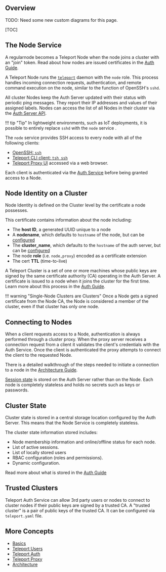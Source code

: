 ## Overview

TODO: Need some new custom diagrams for this page.

[TOC]

## The Node Service

A regularnode becomes a Teleport Node when the node joins a cluster with an "join" token. Read about how nodes are issued certificates in the [Auth Guide](./auth/#issuing-node-certificates).

A Teleport Node runs the [`teleport`](../cli-docs/#teleport) daemon with the `node` role. This process handles incoming connection requests, authentication, and remote command execution on the node, similar to the function of OpenSSH's `sshd`.

All cluster Nodes keep the Auth Server updated with their status with  periodic ping messages. They report their IP addresses and values of their assigned labels. Nodes can access the list of all Nodes in their cluster via the [Auth Server API](./auth/#auth-api).

!!! tip "Tip"
    In lightweight environments, such as IoT deployments, it is possible to entirely replace `sshd` with the `node` service <!--other examples?-->.

The `node` service provides SSH access to every node with all of the following clients:

* [OpenSSH: `ssh`](../guides/openssh)
* [Teleport CLI client: `tsh ssh`](../cli-docs/#tsh-ssh)
* [Teleport Proxy UI](./proxy/#web-to-ssh-proxy) accessed via a web browser.

Each client is authenticated via the [Auth Service](./auth/#authentication-in-teleport) before being granted access to a Node.

## Node Identity on a Cluster

Node Identity is defined on the Cluster level by the certificate a node possesses.

This certificate contains information about the node including:

* The **host ID**, a generated UUID unique to a node
* A **nodename**, which defaults to `hostname` of the node, but can be [configured](../configuration)
* The **cluster_name**, which defaults to the `hostname` of the auth server, but can be [configured](../configuration)
* The node **role** (i.e. `node,proxy`) encoded as a certificate extension
* The cert **TTL** (time-to-live)

A Teleport Cluster is a set of one or more machines whose public keys are signed by the same certificate authority (CA) operating in the Auth Server. A certificate is issued to a node when it joins the cluster for the first time. Learn more about this process in the [Auth Guide](./auth/#authentication-in-teleport).

!!! warning "Single-Node Clusters are Clusters"
    Once a Node gets a signed certificate from the Node CA, the Node is considered a member of the cluster, even if that cluster has only one node.

## Connecting to Nodes

When a client requests access to a Node, authentication is always performed through a cluster proxy. When the proxy server receives a connection request from a client it validates the client's credentials with the Auth Service. Once the client is authenticated the proxy attempts to connect the client to the requested Node.

There is a detailed walkthrough of the steps needed to initiate a connection to a node in the [Architecture Guide](./architecture).

<!--Network connection diagram-->

[Session state](./auth/#auth-state) is stored on the Auth Server rather than on the Node. Each node is completely stateless and holds no secrets such as keys or passwords.

## Cluster State

Cluster state is stored in a central storage location configured by the Auth Server. This means that the Node Service is completely stateless.

The cluster state information stored includes:

* Node membership information and online/offline status for each node.
* List of active sessions.
* List of locally stored users
* RBAC configuration (roles and permissions).
* Dynamic configuration.

Read more about what is stored in the [Auth Guide](./auth/#auth-state)

## Trusted Clusters

Teleport Auth Service can allow 3rd party users or nodes to connect to cluster nodes if their public keys are signed by a trusted CA. A "trusted cluster" is a pair of public keys of the trusted CA. It can be configured via `teleport.yaml` file.

<!--Link to more docs on this-->

## More Concepts

* [Basics](./basics)
* [Teleport Users](./users)
* [Teleport Auth](./auth)
* [Teleport Proxy](./proxy)
* [Architecture](./architecture)